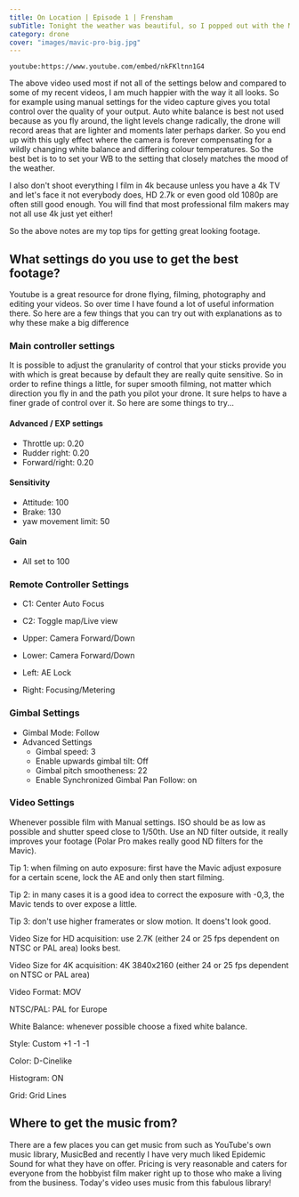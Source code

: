 ```yaml
---
title: On Location | Episode 1 | Frensham
subTitle: Tonight the weather was beautiful, so I popped out with the Mavic Pro and shot some footage across Frensham and edited it down to a very short 1 minute video
category: drone
cover: "images/mavic-pro-big.jpg"
---
```


`youtube:https://www.youtube.com/embed/nkFKltnn1G4`

The above video used most if not all of the settings below and compared to some of my recent videos, I am much happier with the way it all looks. So for example using manual settings for the video capture gives you total control over the quality of your output. Auto white balance is best not used because as you fly around, the light levels change radically, the drone will record areas that are lighter and moments later perhaps darker. So you end up with this ugly effect where the camera is forever compensating for a wildly changing white balance and differing colour temperatures. So the best bet is to to set your WB to the setting that closely matches the mood of the weather. 

I also don't shoot everything I film in 4k because unless you have a 4k TV and let's face it not everybody does, HD 2.7k or even good old 1080p are often still good enough. You will find that most professional film makers may not all use 4k just yet either!

So the above notes are my top tips for getting great looking footage.

## What settings do you use to get the best footage?

Youtube is a great resource for drone flying, filming, photography and editing your videos. So over time I have found a lot of useful information there. So here are a few things that you can try out with explanations as to why these make a big difference

### Main controller settings

It is possible to adjust the granularity of control that your sticks provide you with which is great because by default they are really quite sensitive. So in order to refine things a little, for super smooth filming, not matter which direction you fly in and the path you pilot your drone. It sure helps to have a finer grade of control over it. So here are some things to try...

#### Advanced / EXP settings

* Throttle up: 0.20
* Rudder right: 0.20
* Forward/right: 0.20

#### Sensitivity

* Attitude: 100
* Brake: 130
* yaw movement limit: 50

#### Gain

* All set to 100

### Remote Controller Settings

* C1: Center Auto Focus
* C2: Toggle map/Live view

* Upper: Camera Forward/Down
* Lower: Camera Forward/Down

* Left: AE Lock

* Right: Focusing/Metering

### Gimbal Settings

* Gimbal Mode: Follow
* Advanced Settings
    * Gimbal speed: 3
    * Enable upwards gimbal tilt: Off
    * Gimbal pitch smootheness: 22
    * Enable Synchronized Gimbal Pan Follow: on

### Video Settings

Whenever possible film with Manual settings. ISO should be as low as possible and shutter speed close to 1/50th. Use an ND filter outside, it really improves your footage (Polar Pro makes really good ND filters for the Mavic).

Tip 1: when filming on auto exposure: first have the Mavic adjust exposure for a certain scene, lock the AE and only then start filming.

Tip 2: in many cases it is a good idea to correct the exposure with -0,3, the Mavic tends to over expose a little.

Tip 3: don't use higher framerates or slow motion. It doens't look good. 

Video Size for HD acquisition:  use 2.7K (either 24 or 25 fps dependent on NTSC or PAL area) looks best.

Video Size for 4K acquisition: 4K 3840x2160 (either 24 or 25 fps dependent on NTSC or PAL area)

Video Format: MOV

NTSC/PAL: PAL for Europe

White Balance: whenever possible choose a fixed white balance.

Style: Custom  +1  -1  -1

Color: D-Cinelike

Histogram: ON

Grid: Grid Lines

## Where to get the music from?

There are a few places you can get music from such as YouTube's own music library, MusicBed and recently I have very much liked Epidemic Sound for what they have on offer. Pricing is very reasonable and caters for everyone from the hobbyist film maker right up to those who make a living from the business. Today's video uses music from this fabulous library!